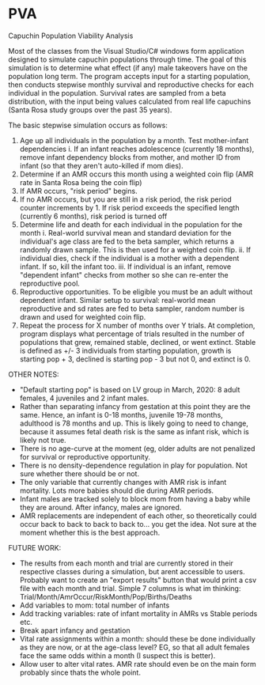 # PVA
Capuchin Population Viability Analysis

Most of the classes from the Visual Studio/C# windows form application designed to simulate capuchin populations through time. 
The goal of this simulation is to determine what effect (if any) male takeovers have on the population long term. The program accepts input for a starting population, then conducts stepwise monthly survival and reproductive checks for each individual in the population. Survival rates are sampled from a beta distribution, with the input being values calculated from real life capuchins (Santa Rosa study groups over the past 35 years). 

The basic stepwise simulation occurs as follows: 
1. Age up all individuals in the population by a month. Test mother-infant dependencies
  i. If an infant reaches adolescence (currently 18 months), remove infant dependency blocks from mother, and mother ID from infant (so that they aren't auto-killed if mom dies). 
2. Determine if an AMR occurs this month using a weighted coin flip (AMR rate in Santa Rosa being the coin flip)
3. If AMR occurs, "risk period" begins. 
4. If no AMR occurs, but you are still in a risk period, the risk period counter increments by 1. If risk period exceeds the specified length (currently 6 months), risk period is turned off 
5. Determine life and death for each individual in the population for the month 
  i. Real-world survival mean and standard deviation for the individual's age class are fed to the beta sampler, which returns a   randomly drawn sample. This is then used for a weighted coin flip. 
  ii. If individual dies, check if the individual is a mother with a dependent infant. If so, kill the infant too. 
  iii. If individual is an infant, remove "dependent infant" checks from mother so she can re-enter the reproductive pool.
6. Reproductive opportunities. To be eligible you must be an adult without dependent infant. Similar setup to survival: real-world mean reproductive and sd rates are fed to beta sampler, random number is drawn and used for weighted coin flip. 
7. Repeat the process for X number of months over Y trials. At completion, program displays what percentage of trials resulted in the number of populations that grew, remained stable, declined, or went extinct. Stable is defined as +/- 3 individuals from starting population, growth is starting pop + 3, declined is starting pop - 3 but not 0, and extinct is 0. 

OTHER NOTES:
- "Default starting pop" is based on LV group in March, 2020: 8 adult females, 4 juveniles and 2 infant males. 
- Rather than separating infancy from gestation at this point they are the same. Hence, an infant is 0-18 months, juvenile 19-78 months, adulthood is 78 months and up. This is likely going to need to change, because it assumes fetal death risk is the same as infant risk, which is likely not true. 
- There is no age-curve at the moment (eg, older adults are not penalized for survival or reproductive opportunity. 
- There is no density-dependence regulation in play for population. Not sure whether there should be or not. 
- The only variable that currently changes with AMR risk is infant mortality. Lots more babies should die during AMR periods.
- Infant males are tracked solely to block mom from having a baby while they are around. After infancy, males are ignored. 
- AMR replacements are independent of each other, so theoretically could occur back to back to back to back to... you get the idea. Not sure at the moment whether this is the best approach. 

FUTURE WORK: 
- The results from each month and trial are currently stored in their respective classes during a simulation, but arent accessible to users. Probably want to create an "export results" button that would print a csv file with each month and trial. Simple 7 columns is what im thinking: Trial/Month/AmrOccur/RiskMonth/Pop/Births/Deaths 
- Add variables to mom: total number of infants
- Add tracking variables: rate of infant mortality in AMRs vs Stable periods etc. 
- Break apart infancy and gestation
- Vital rate assignments within a month: should these be done individually as they are now, or at the age-class level? EG, so that all adult females face the same odds within a month (I suspect this is better). 
- Allow user to alter vital rates. AMR rate should even be on the main form probably since thats the whole point. 
